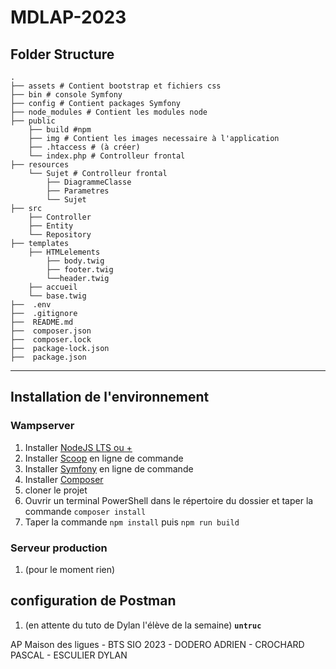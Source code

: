 # MDLAP-2023

## Folder Structure
    .
    ├── assets # Contient bootstrap et fichiers css
    ├── bin # console Symfony
    ├── config # Contient packages Symfony
    ├── node_modules # Contient les modules node
    ├── public
        ├── build #npm
        ├── img # Contient les images necessaire à l'application
        ├── .htaccess # (à créer)
        └── index.php # Controlleur frontal
    ├── resources
        └── Sujet # Controlleur frontal
            ├── DiagrammeClasse
            ├── Parametres
            └── Sujet
    ├── src
        ├── Controller
        ├── Entity
        └── Repository
    ├── templates
        ├── HTMLelements
            ├── body.twig
            ├── footer.twig
            └──header.twig
        ├── accueil
        └── base.twig
    ├──  .env
    ├──  .gitignore
    ├──  README.md
    ├──  composer.json
    ├──  composer.lock
    ├──  package-lock.json
    ├──  package.json
---

## Installation de l'environnement
### Wampserver
1. Installer [NodeJS LTS ou +](https://nodejs.org/en/download)
2. Installer [Scoop](https://scoop.sh) en ligne de commande
3. Installer [Symfony](https://symfony.com/download) en ligne de commande
4. Installer [Composer](https://getcomposer.org/download/)
5. cloner le projet
6. Ouvrir un terminal PowerShell dans le répertoire du dossier et taper la commande `composer install`
7. Taper la commande `npm install` puis `npm run build`

### Serveur production
1. (pour le moment rien)

## configuration de Postman
1. (en attente du tuto de Dylan l'élève de la semaine) **`untruc`**


AP Maison des ligues - BTS SIO 2023 - DODERO ADRIEN - CROCHARD PASCAL - ESCULIER DYLAN
